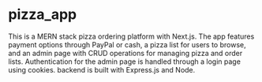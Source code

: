 # pizza_app
This is a MERN stack pizza ordering platform with Next.js. The app features payment options through PayPal or cash, a pizza list for users to browse, and an admin page with CRUD operations for managing pizza and order lists. Authentication for the admin page is handled through a login page using cookies. backend is built with Express.js and Node.
